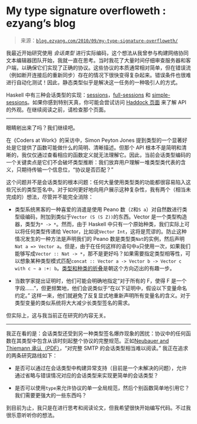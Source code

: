 <!--yml

category: 未分类

date: 2024-07-01 18:18:10

-->

# My type signature overfloweth : ezyang’s blog

> 来源：[`blog.ezyang.com/2010/09/my-type-signature-overfloweth/`](http://blog.ezyang.com/2010/09/my-type-signature-overfloweth/)

我最近开始研究使用 *会话类型* 进行实际编码，这个想法从我曾参与构建网络协同文本编辑器团队开始，我就一直在思考。当时我花了大量时间仔细审查服务器和客户端，以确保它们实现了正确的协议。这些协议的本质通常相对简单，但在错误流（例如断开连接后的重新同步）存在的情况下很快变得复杂起来。错误条件也很难进行自动化测试！因此，静态类型似乎是解决这一任务的一种吸引人的方式。

Haskell 中有三种会话类型的实现：[sessions](http://hackage.haskell.org/package/sessions)，[full-sessions](http://hackage.haskell.org/package/full-sessions) 和 [simple-sessions](http://hackage.haskell.org/package/simple-sessions)。如果你感到特别天真，你可能会尝试访问 [Haddock 页面](http://hackage.haskell.org/packages/archive/sessions/2008.7.18/doc/html/Control-Concurrent-Session.html) 来了解 API 的外观。在继续阅读之前，请检查那个页面。

* * *

眼睛剜出来了吗？我们继续吧。

在《Coders at Work》的采访中，Simon Peyton Jones 提到类型的一个显著好处是它提供了函数可能做什么的简明、清晰描述。但那个 API 根本不是简明和清晰的，我仅仅通过查看相应的函数定义就无法理解它。因此，当前会话类型编码的一个关键卖点是它们不会破坏类型推断：我们放弃用户理解一堆类型类代表的含义，只期待传输一个信息位，“协议是否匹配？”

这个问题并不是会话类型的根本问题：任何大量使用类型类的功能都很容易陷入这些冗长的类型签名中。对于如何更好地向用户展示这种复杂性，我有两个（相当未完成的）想法，尽管并不能完全消除：

+   类型系统黑客的一种喜爱的消遣是使用 Peano 数（`Z`和`S a`）对自然数进行类型级编码，附加到类似于`Vector (S (S Z))`的东西。Vector 是一个类型构造器，类型为`* -> *`。然而，由于 Haskell 中只有一个原始种类，我们实际上可以将任何类型传递给 Vector，比如说`Vector Int`，这将是荒谬的。防止这种情况发生的一种方法是声明我们的 Peano 数是类型类`Nat`的实例，然后声明`Nat a => Vector a`。但是，由于在任何这样的语句中`a`只使用一次，如果我们能够写成`Vector :: Nat -> *`，那不是更好吗？如果需要指定类型相等性，可以想象某种类型模式匹配`concat :: Vector a -> Vector b -> Vector c with c ~ a :+: b`。[类型和种类的折叠](http://byorgey.wordpress.com/2010/08/05/typed-type-level-programming-in-haskell-part-iv-collapsing-types-and-kinds/)是朝这个方向迈出的有趣一步。

+   当数学家提出证明时，他们可能会明确地指定“对于所有的 F，使得 F 是一个字段……”，但更频繁地，他们会说类似于“在以下证明中，假设以下变量命名约定。” 这样一来，他们就避免了反复显式地重新声明所有变量名的含义。对于类型变量的类似系统将大大减少长类型签名的需求。

但实际上，这与我当前正在研究的内容无关。

* * *

我正在看的是：会话类型还受到另一种类型签名爆炸现象的困扰：协议中的任何函数在其类型中包含从该时刻起整个协议的完整规范。正如[Neubauer and Thiemann 承认（PDF）](http://citeseerx.ist.psu.edu/viewdoc/download?doi=10.1.1.70.7370&rep=rep1&type=pdf)，“对完整 SMTP 的会话类型相当难以阅读。” 我正在追求的两条研究路线如下：

+   是否可以通过在会话类型中构建异常支持（目前是一个未解决的问题），允许通过省略与错误情况对应的会话类型来实现更简单的会话类型？

+   是否可以使用`type`来允许协议的单一全局规范，然后个别函数简单地引用它？我们需要更强大的一些东西吗？

到目前为止，我只是在进行思考和阅读论文，但我希望很快开始编写代码。不过我很乐意听听你的想法。
